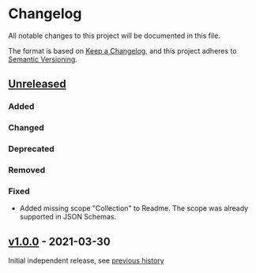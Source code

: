 # Changelog
All notable changes to this project will be documented in this file.

The format is based on [Keep a Changelog](https://keepachangelog.com/en/1.0.0/),
and this project adheres to [Semantic Versioning](https://semver.org/spec/v2.0.0.html).

## [Unreleased]

### Added

### Changed

### Deprecated

### Removed

### Fixed

- Added missing scope "Collection" to Readme. The scope was already supported in JSON Schemas.

## [v1.0.0] - 2021-03-30

Initial independent release, see [previous history](https://github.com/radiantearth/stac-spec/commits/v1.0.0-rc.2/extensions/projection)

[Unreleased]: <https://github.com/stac-extensions/projection/compare/v1.0.0...HEAD>
[v1.0.0]: <https://github.com/stac-extensions/projection/tree/v1.0.0>
